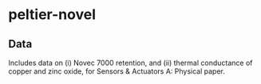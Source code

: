 # peltier-novel

## Data

Includes data on (i) Novec 7000 retention, and (ii) thermal conductance of copper and zinc oxide, for Sensors & Actuators A: Physical paper.
